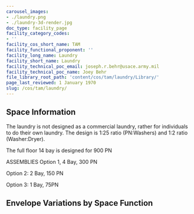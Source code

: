 ```yaml
---
carousel_images:
- ./laundry.png
- ./laundry-3d-render.jpg
doc_type: facility_page
facility_category_codes:
- ''
facility_cos_short_name: TAM
facility_functional_proponent: ''
facility_long_name: Laundry
facility_short_name: Laundry
facility_technical_poc_email: joseph.r.behr@usace.army.mil
facility_technical_poc_name: Joey Behr
file_library_root_path: 'content/cos/tam/laundry/Library/'
page_last_reviewed: 1 January 1970
slug: /cos/tam/laundry/
---
```


## Space Information

The laundry is not designed as a commercial laundry, rather for individuals to do their own laundry. The design is 1:25 ratio (PN:Washers) and 1:2 ratio (Washer:Dryer).

The full floor 14 bay is designed for 900 PN

ASSEMBLIES
Option 1, 4 Bay, 300 PN

Option 2: 2 Bay, 150 PN

Option 3: 1 Bay, 75PN

## Envelope Variations by Space Function